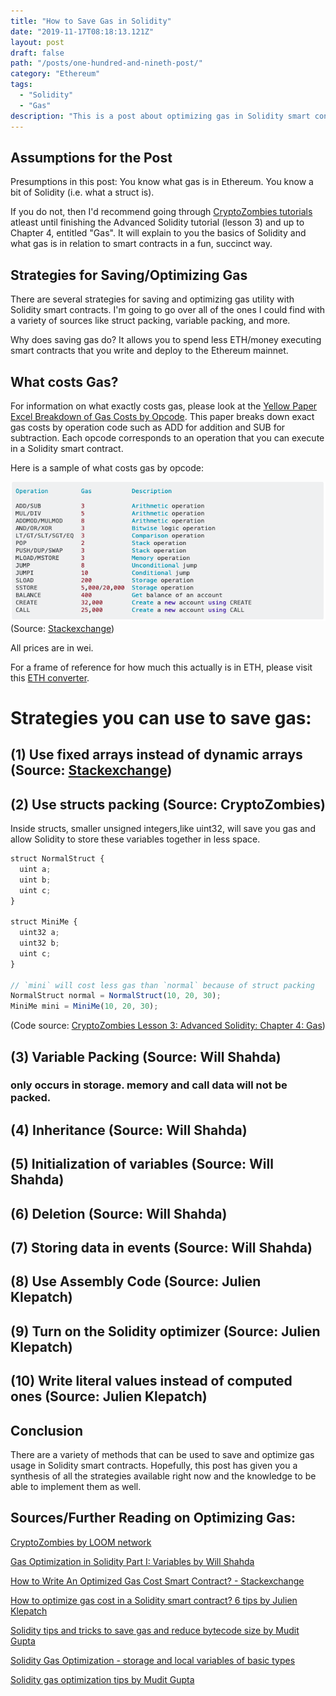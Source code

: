 ```yaml
---
title: "How to Save Gas in Solidity"
date: "2019-11-17T08:18:13.121Z"
layout: post
draft: false
path: "/posts/one-hundred-and-nineth-post/"
category: "Ethereum"
tags:
  - "Solidity"
  - "Gas"
description: "This is a post about optimizing gas in Solidity smart contracts."
---
```

## Assumptions for the Post

Presumptions in this post: You know what gas is in Ethereum. You know a bit of Solidity (i.e. what a struct is).

If you do not, then I'd recommend going through <a href="https://cryptozombies.io/en/course/">CryptoZombies tutorials</a> atleast until finishing the Advanced Solidity tutorial (lesson 3) and up to Chapter 4, entitled "Gas". 
It will explain to you the basics of Solidity and what gas is in relation to smart contracts in a fun, succinct way. 

## Strategies for Saving/Optimizing Gas

There are several strategies for saving and optimizing gas utility with Solidity smart contracts. I'm going to go over all of the ones I could find with a variety of sources like struct packing, variable packing, and more. 

Why does saving gas do? It allows you to spend less ETH/money executing smart contracts that you write and deploy to the Ethereum mainnet. 

## What costs Gas? 

For information on what exactly costs gas, please look at the <a href="https://docs.google.com/spreadsheets/d/1n6mRqkBz3iWcOlRem_mO09GtSKEKrAsfO7Frgx18pNU/edit#gid=0">Yellow Paper Excel Breakdown of Gas Costs by Opcode</a>. This paper breaks down exact gas costs by operation code such as ADD for addition and SUB for subtraction. Each opcode corresponds to an operation that you can execute in a Solidity smart contract.  

Here is a sample of what costs gas by opcode:

![opcodes-gas](./opcodes-gas.png) (Source: <a href="https://ethereum.stackexchange.com/questions/28813/how-to-write-an-optimized-gas-cost-smart-contract">Stackexchange</a>)

All prices are in wei.

For a frame of reference for how much this actually is in ETH, please visit this <a href="https://eth-converter.com/">ETH converter</a>.
# Strategies you can use to save gas:

## (1) Use fixed arrays instead of dynamic arrays (Source: <a href="https://ethereum.stackexchange.com/questions/28813/how-to-write-an-optimized-gas-cost-smart-contract">Stackexchange</a>)



## (2) Use structs packing (Source: CryptoZombies)

Inside structs, smaller unsigned integers,like uint32, will save you gas and allow Solidity to store these variables together in less space. 

```js
struct NormalStruct {
  uint a;
  uint b;
  uint c;
}

struct MiniMe {
  uint32 a;
  uint32 b;
  uint c;
}

// `mini` will cost less gas than `normal` because of struct packing
NormalStruct normal = NormalStruct(10, 20, 30);
MiniMe mini = MiniMe(10, 20, 30); 
```
(Code source: <a href="https://cryptozombies.io/en/lesson/3/chapter/4">CryptoZombies Lesson 3: Advanced Solidity: Chapter 4: Gas</a>)

## (3) Variable Packing (Source: Will Shahda)

  ### only occurs in storage. memory and call data will not be packed. 

## (4) Inheritance (Source: Will Shahda)

## (5) Initialization of variables (Source: Will Shahda)

## (6) Deletion (Source: Will Shahda)

## (7) Storing data in events (Source: Will Shahda)

## (8) Use Assembly Code (Source: Julien Klepatch)

## (9) Turn on the Solidity optimizer (Source: Julien Klepatch)

## (10) Write literal values instead of computed ones (Source: Julien Klepatch)

## Conclusion

There are a variety of methods that can be used to save and optimize gas usage in Solidity smart contracts. Hopefully, this post has given you a synthesis of all the strategies available right now and the knowledge to be able to implement them as well.  

## Sources/Further Reading on Optimizing Gas: 

<a href="http://www.cryptozombies.io/en/course">CryptoZombies by LOOM network</a>

<a href="https://medium.com/coinmonks/gas-optimization-in-solidity-part-i-variables-9d5775e43dde">Gas Optimization in Solidity Part I: Variables by Will Shahda</a>

<a href="https://ethereum.stackexchange.com/questions/28813/how-to-write-an-optimized-gas-cost-smart-contract">How to Write An Optimized Gas Cost Smart Contract? - Stackexchange </a>

<a href="https://eattheblocks.com/how-to-optimize-gas-cost-in-a-solidity-smart-contract-6-tips/">How to optimize gas cost in a Solidity smart contract? 6 tips by Julien Klepatch</a>

<a href="https://blog.polymath.network/solidity-tips-and-tricks-to-save-gas-and-reduce-bytecode-size-c44580b218e6">Solidity tips and tricks to save gas and reduce bytecode size by Mudit Gupta</a><br/>

<a href="https://danielszego.blogspot.com/2018/01/solidity-gas-optimization-storage-and.html">Solidity Gas Optimization - storage and local variables of basic types</a>

<a href="https://mudit.blog/solidity-gas-optimization-tips/">Solidity gas optimization tips by Mudit Gupta</a>
